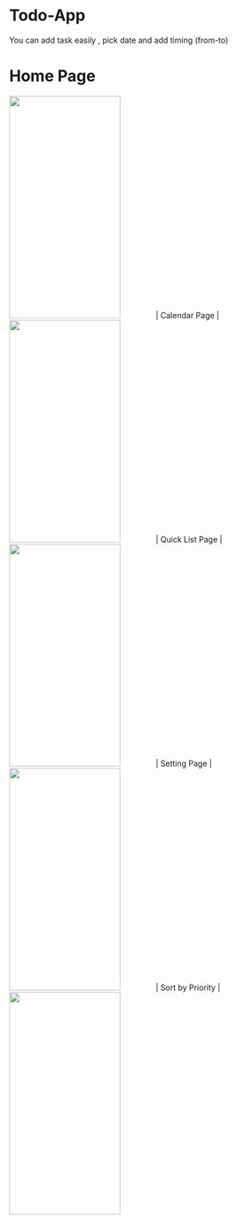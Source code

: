 # Todo-App

You can add task easily , pick date and add  timing (from-to)

# Home Page
<img src="https://github.com/Shashi7083/Todo-App/assets/88765330/24244deb-91b1-447b-82e4-f2eb485f8ec6" width="200" height="400" style="margin-right: 60px;">
| Calendar Page |
<img src="https://github.com/Shashi7083/Todo-App/assets/88765330/93177dbc-3126-4b99-9daf-f2458c40133e" width="200" height="400" style="margin-right: 60px;">
| Quick List Page |
<img src="https://github.com/Shashi7083/Todo-App/assets/88765330/00c1eac2-1c8a-4d1d-9ec1-622d2df76485" width="200" height="400" style="margin-right: 60px;">
| Setting Page |
<img src="https://github.com/Shashi7083/Todo-App/assets/88765330/17b318f7-c3d4-4bc3-bfd5-fa0bdaee1a02" width="200" height="400" style="margin-right: 60px;">
| Sort by Priority |
<img src="https://github.com/Shashi7083/Todo-App/assets/88765330/142c30ed-c0e1-4f6b-bd1c-c15692289459" width="200" height="400" style="margin-right: 60px;">





